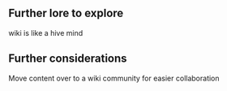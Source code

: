 ## Further lore to explore
wiki is like a hive mind

## Further considerations
Move content over to a wiki community for easier collaboration
